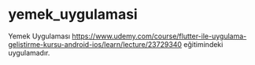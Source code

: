 # yemek_uygulamasi

Yemek Uygulaması
https://www.udemy.com/course/flutter-ile-uygulama-gelistirme-kursu-android-ios/learn/lecture/23729340 eğitimindeki uygulamadır.